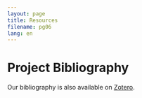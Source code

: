 ```yaml
---
layout: page
title: Resources
filename: pg06
lang: en
---
```


Project Bibliography
====================
  
Our bibliography is also available on [Zotero](https://www.zotero.org/groups/historical_gazetteer_of_russia).

<div class="bibliography"></div>
<script type="text/javascript">
var bib = $.get("https://api.zotero.org/groups/344051/items?v=3&format=bib",function(data) {$(".bibliography").append(data);});
</script>